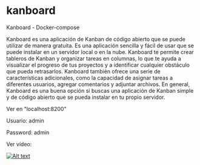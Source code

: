 # kanboard
Kanboard - Docker-compose

Kanboard es una aplicación de Kanban de código abierto que se puede utilizar de manera gratuita. Es una aplicación sencilla y fácil de usar que se puede instalar en un servidor local o en la nube. Kanboard te permite crear tableros de Kanban y organizar tareas en columnas, lo que te ayuda a visualizar el progreso de tus proyectos y a identificar cualquier obstáculo que pueda retrasarlos. Kanboard también ofrece una serie de características adicionales, como la capacidad de asignar tareas a diferentes usuarios, agregar comentarios y adjuntar archivos. En general, Kanboard es una buena opción si buscas una aplicación de Kanban simple y de código abierto que se pueda instalar en tu propio servidor.

Ver en "localhost:8200"

Usuario: admin

Password: admin

Ver vídeo: 

[![Alt text](https://img.youtube.com/vi/MkKWIaFzr9Q/0.jpg)](https://www.youtube.com/watch?v=MkKWIaFzr9Q)
